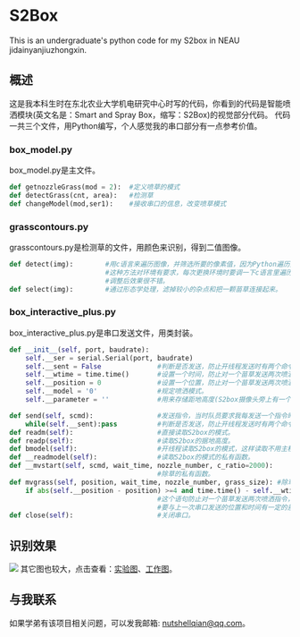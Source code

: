 # S2Box
This is an undergraduate's python code for my S2box in NEAU jidainyanjiuzhongxin.
## 概述
这是我本科生时在东北农业大学机电研究中心时写的代码，你看到的代码是智能喷洒模块(英文名是：Smart and Spray Box，缩写：S2Box)的视觉部分代码。
代码一共三个文件，用Python编写，个人感觉我的串口部分有一点参考价值。
### box_model.py
box_model.py是主文件。
``` python
def getnozzleGrass(mod = 2):  #定义喷草的模式
def detectGrass(cnt, area):   #检测草
def changeModel(mod,ser1):    #接收串口的信息，改变喷草模式
```
### grasscontours.py
grasscontours.py是检测草的文件，用颜色来识别，得到二值图像。
``` python
def detect(img):        #用c语言来遍历图像，并筛选所要的像素值，因为Python遍历太慢。
                        #这种方法对环境有要求，每次更换环境时要调一下c语言里遍历的代码，
                        #调整后效果很不错。
def select(img):        #通过形态学处理，滤掉较小的杂点和把一颗苗草连接起来。
```
### box_interactive_plus.py
box_interactive_plus.py是串口发送文件，用类封装。
``` python
def __init__(self, port, baudrate):
    self.__ser = serial.Serial(port, baudrate)
    self.__sent = False              #判断是否发送，防止开线程发送时有两个命令同时发送导致发送命令混在一起。
    self.__wtime = time.time()       #设置一个时间，防止对一个苗草发送两次喷洒指令，后面还会说。
    self.__position = 0              #设置一个位置，防止对一个苗草发送两次喷洒指令，后面还会说。
    self.__model = '0'               #规定喷洒模式。
    self.__parameter = ''            #用来存储距地高度(S2box摄像头旁上有一个超声波模块，用来测据地高)。
```
```python
def send(self, scmd):                #发送指令，当时队员要求我每发送一个指令时发送一个'\r\n'表示发送完毕。
    while(self.__sent):pass          #判断是否发送，防止开线程发送时有两个命令同时发送导致发送命令混在一起。
def readm(self):                     #直接读取S2box的模式。
def readp(self):                     #读取S2box的据地高度。
def bmodel(self):                    #开线程读取S2box的模式，这样读取不用主程序花时间等反馈。
def __readmodel(self):               #读取S2box的模式的私有函数。
def __mvstart(self, scmd, wait_time, nozzle_number, c_ratio=2000):
                                     #除草的私有函数。
def mvgrass(self, position, wait_time, nozzle_number, grass_size): #除草函数
    if abs(self.__position - position) >=4 and time.time() - self.__wtime >=0.3:
                                     #这个语句防止对一个苗草发送两次喷洒指令，原理是：给串口发送的苗或草的位置和时间
                                     #要与上一次串口发送的位置和时间有一定的差值。
def close(self):                     #关闭串口。
```
## 识别效果
![](doc/detection.gif)
其它图也较大，点击查看：[实验图](doc/experiment.gif)、[工作图](doc/work.gif)。
## 与我联系
如果学弟有该项目相关问题，可以发我邮箱: nutshellqian@qq.com。
